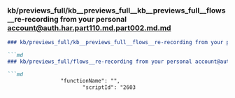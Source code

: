### kb/previews_full/kb__previews_full__kb__previews_full__flows__re-recording from your personal account@auth.har.part110.md.part002.md.md

```md
### kb/previews_full/kb__previews_full__flows__re-recording from your personal account@auth.har.part110.md.part002.md

```md
### kb/previews_full/flows__re-recording from your personal account@auth.har.part110.md (part 002)

```md
                 "functionName": "",
                        "scriptId": "2603
```

```

```

```
